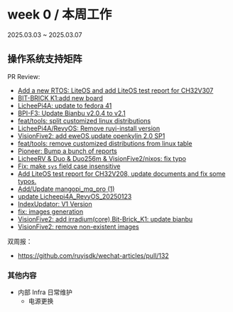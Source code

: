 # week 0 / 本周工作

2025.03.03 ~ 2025.03.07

## 操作系统支持矩阵

PR Review:

- [Add a new RTOS: LiteOS and add LiteOS test report for CH32V307](https://github.com/ruyisdk/support-matrix/pull/175)
- [BIT-BRICK K1:add new board  ](https://github.com/ruyisdk/support-matrix/pull/176)
- [LicheePi4A: update to fedora 41](https://github.com/ruyisdk/support-matrix/pull/178)
- [BPI-F3: Update Bianbu v2.0.4 to v2.1](https://github.com/ruyisdk/support-matrix/pull/179)
- [feat/tools: split customized linux distributions](https://github.com/ruyisdk/support-matrix/pull/180)
- [LicheePi4A/RevyOS: Remove ruyi-install version](https://github.com/ruyisdk/support-matrix/pull/181)
- [VisionFive2: add eweOS,update openkylin 2.0 SP1](https://github.com/ruyisdk/support-matrix/pull/182)
- [feat/tools: remove customized distributions from linux table](https://github.com/ruyisdk/support-matrix/pull/183)
- [Pioneer: Bump a bunch of reports](https://github.com/ruyisdk/support-matrix/pull/184)
- [LicheeRV & Duo & Duo256m & VisionFive2/nixos: fix typo](https://github.com/ruyisdk/support-matrix/pull/185)
- [Fix: make `sys` field case insensitive](https://github.com/ruyisdk/support-matrix/pull/186)
- [Add LiteOS test report for CH32V208, update documents and fix some typos.](https://github.com/ruyisdk/support-matrix/pull/187)
- [Add/Update mangopi_mq_pro (1)](https://github.com/ruyisdk/support-matrix/pull/188)
- [  update Licheepi4A_RevyOS_20250123](https://github.com/ruyisdk/support-matrix/pull/189)
- [ IndexUpdator: V1 Version](https://github.com/ruyisdk/support-matrix/pull/190)
- [fix: images generation](https://github.com/ruyisdk/support-matrix/pull/191)
- [VisionFive2: add irradium(core),Bit-Brick_K1: update bianbu](https://github.com/ruyisdk/support-matrix/pull/192)
- [VisionFive2: remove non-existent images](https://github.com/ruyisdk/support-matrix/pull/196)

双周报：

- https://github.com/ruyisdk/wechat-articles/pull/132

### 其他内容

- 内部 Infra 日常维护
    - 电源更换